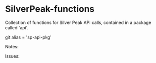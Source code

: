 # SilverPeak-functions

Collection of functions for Silver Peak API calls,
contained in a package called 'api'.

git alias = 'sp-api-pkg'

Notes:


Issues:



